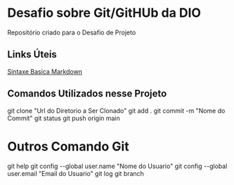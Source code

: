 # Desafio sobre Git/GitHUb da DIO
Repositório criado para o Desafio de Projeto

## Links Úteis
[Sintaxe Basica Markdown](https://www.markdownguide.org/basic-syntax)

## Comandos Utilizados nesse Projeto
git clone "Url do Diretorio a Ser Clonado"
git add .
git commit -m "Nome do Commit"
git status
git push origin main

# Outros Comando Git 
git help
git config --global user.name "Nome do Usuario"
git config --global user.email "Email do Usuario"
git log
git branch
